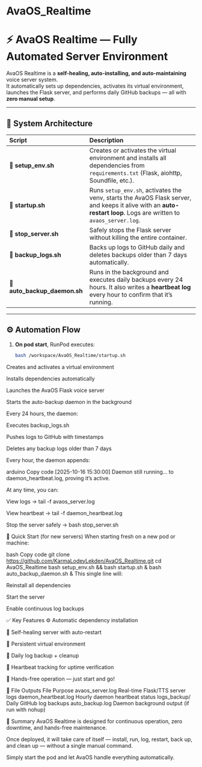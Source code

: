 # AvaOS_Realtime
# ⚡ AvaOS Realtime — Fully Automated Server Environment

AvaOS Realtime is a **self-healing, auto-installing, and auto-maintaining** voice server system.  
It automatically sets up dependencies, activates its virtual environment, launches the Flask server, and performs daily GitHub backups — all with **zero manual setup**.

---

## 🧱 System Architecture

| Script | Description |
|:--|:--|
| 🧩 **setup_env.sh** | Creates or activates the virtual environment and installs all dependencies from `requirements.txt` (Flask, aiohttp, Soundfile, etc.). |
| 🚀 **startup.sh** | Runs `setup_env.sh`, activates the venv, starts the AvaOS Flask server, and keeps it alive with an **auto-restart loop**. Logs are written to `avaos_server.log`. |
| 🛑 **stop_server.sh** | Safely stops the Flask server without killing the entire container. |
| 💾 **backup_logs.sh** | Backs up logs to GitHub daily and deletes backups older than 7 days automatically. |
| 🔁 **auto_backup_daemon.sh** | Runs in the background and executes daily backups every 24 hours. It also writes a **heartbeat log** every hour to confirm that it’s running. |

---

## ⚙️ Automation Flow

1. **On pod start**, RunPod executes:
   ```bash
   bash /workspace/AvaOS_Realtime/startup.sh
Creates and activates a virtual environment

Installs dependencies automatically

Launches the AvaOS Flask voice server

Starts the auto-backup daemon in the background

Every 24 hours, the daemon:

Executes backup_logs.sh

Pushes logs to GitHub with timestamps

Deletes any backup logs older than 7 days

Every hour, the daemon appends:

arduino
Copy code
[2025-10-16 15:30:00] Daemon still running...
to daemon_heartbeat.log, proving it’s active.

At any time, you can:

View logs → tail -f avaos_server.log

View heartbeat → tail -f daemon_heartbeat.log

Stop the server safely → bash stop_server.sh

🧩 Quick Start (for new servers)
When starting fresh on a new pod or machine:

bash
Copy code
git clone https://github.com/KarmaLodeyLekden/AvaOS_Realtime.git
cd AvaOS_Realtime
bash setup_env.sh && bash startup.sh & bash auto_backup_daemon.sh &
This single line will:

Reinstall all dependencies

Start the server

Enable continuous log backups

✅ Key Features
⚙️ Automatic dependency installation

🔁 Self-healing server with auto-restart

🧱 Persistent virtual environment

💾 Daily log backup + cleanup

🧠 Heartbeat tracking for uptime verification

🚀 Hands-free operation — just start and go!

📂 File Outputs
File	Purpose
avaos_server.log	Real-time Flask/TTS server logs
daemon_heartbeat.log	Hourly daemon heartbeat status
logs_backup/	Daily GitHub log backups
auto_backup.log	Daemon background output (if run with nohup)

🧠 Summary
AvaOS Realtime is designed for continuous operation, zero downtime, and hands-free maintenance.

Once deployed, it will take care of itself — install, run, log, restart, back up, and clean up — without a single manual command.

Simply start the pod and let AvaOS handle everything automatically.

